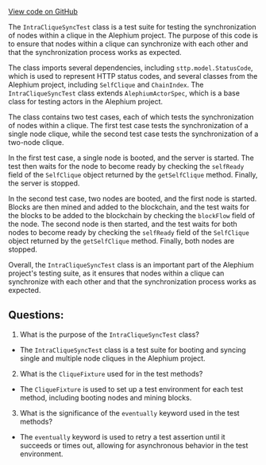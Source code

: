 [View code on GitHub](https://github.com/alephium/alephium/blob/master/app/src/it/scala/org/alephium/app/IntraCliqueSyncTest.scala)

The `IntraCliqueSyncTest` class is a test suite for testing the synchronization of nodes within a clique in the Alephium project. The purpose of this code is to ensure that nodes within a clique can synchronize with each other and that the synchronization process works as expected. 

The class imports several dependencies, including `sttp.model.StatusCode`, which is used to represent HTTP status codes, and several classes from the Alephium project, including `SelfClique` and `ChainIndex`. The `IntraCliqueSyncTest` class extends `AlephiumActorSpec`, which is a base class for testing actors in the Alephium project.

The class contains two test cases, each of which tests the synchronization of nodes within a clique. The first test case tests the synchronization of a single node clique, while the second test case tests the synchronization of a two-node clique. 

In the first test case, a single node is booted, and the server is started. The test then waits for the node to become ready by checking the `selfReady` field of the `SelfClique` object returned by the `getSelfClique` method. Finally, the server is stopped.

In the second test case, two nodes are booted, and the first node is started. Blocks are then mined and added to the blockchain, and the test waits for the blocks to be added to the blockchain by checking the `blockFlow` field of the node. The second node is then started, and the test waits for both nodes to become ready by checking the `selfReady` field of the `SelfClique` object returned by the `getSelfClique` method. Finally, both nodes are stopped.

Overall, the `IntraCliqueSyncTest` class is an important part of the Alephium project's testing suite, as it ensures that nodes within a clique can synchronize with each other and that the synchronization process works as expected.
## Questions: 
 1. What is the purpose of the `IntraCliqueSyncTest` class?
- The `IntraCliqueSyncTest` class is a test suite for booting and syncing single and multiple node cliques in the Alephium project.

2. What is the `CliqueFixture` used for in the test methods?
- The `CliqueFixture` is used to set up a test environment for each test method, including booting nodes and mining blocks.

3. What is the significance of the `eventually` keyword used in the test methods?
- The `eventually` keyword is used to retry a test assertion until it succeeds or times out, allowing for asynchronous behavior in the test environment.